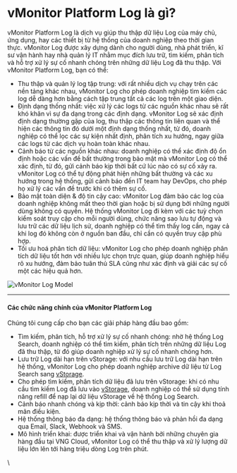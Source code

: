 # vMonitor Platform Log là gì?

vMonitor Platform Log là dịch vụ giúp thu thập dữ liệu Log của máy chủ, ứng dụng, hay các thiết bị từ hệ thống của doanh nghiệp theo thời gian thực. vMonitor Log được xây dựng dành cho người dùng, nhà phát triển, kĩ sư vận hành hay nhà quản lý IT nhằm mục đích lưu trữ, tìm kiếm, phân tích và hỗ trợ xử lý sự cố nhanh chóng trên những dữ liệu Log đã thu thập. Với vMonitor Platform Log, bạn có thể:

* Thu thập và quản lý log tập trung: với rất nhiều dịch vụ chạy trên các nền tảng khác nhau, vMonitor Log cho phép doanh nghiệp tìm kiếm các log dễ dàng hơn bằng cách tập trung tất cả các log trên một giao diện.&#x20;
* Định dạng thống nhất: việc xử lý các logs từ các nguồn khác nhau sẽ rất khó khăn vì sự đa dạng trong các định dạng. vMonitor Log sẽ xác định định dạng thường gặp của log, thu thập các thông tin liên quan và thể hiện các thông tin đó dưới một định dạng thống nhất, từ đó, doanh nghiệp có thể lọc các sự kiện nhất định, phân tích xu hướng, ngay giữa các logs từ các dịch vụ hoàn toàn khác nhau.
* Cảnh báo từ các nguồn khác nhau: doanh nghiệp có thể xác định độ ổn định hoặc các vấn đề bất thường trong bảo mật mà vMonitor Log có thể xác định, từ đó, gửi cảnh báo kịp thời bất cứ lúc nào có sự cố xảy ra. vMonitor Log có thể tự động phát hiện những bất thường và các xu hướng trong hệ thống, gửi cảnh báo đến IT team hay DevOps, cho phép họ xử lý các vấn đề trước khi có thêm sự cố.
* Bảo mật toàn diện & độ tin cậy cao: vMonitor Log đảm bảo các log của doanh nghiệp không mất theo thời gian hoặc bị sử dụng bởi những người dùng không có quyền. Hệ thống vMonitor Log đi kèm với các tuỳ chọn kiểm soát truy cập cho mỗi người dùng, chức năng sao lưu tự động và lưu trữ các dữ liệu lịch sử, doanh nghiệp có thể tìm thấy log cần, ngay cả khi log đó không còn ở nguồn ban đầu, chỉ cần có quyền truy cập phù hợp.
* Tối ưu hoá phân tích dữ liệu: vMonitor Log cho phép doanh nghiệp phân tích dữ liệu tốt hơn với nhiều lực chọn trực quan, giúp doanh nghiệp hiểu rõ xu hướng, đảm bảo tuân thủ SLA cũng như xác định và giải các sự cố một các hiệu quả hơn.

![vMonitor Log Model](https://www.vngcloud.vn/documents/20126/1690519/vng-cloud-product-vmonitor-log-model.jpg)

***

#### Các chức năng chính của vMonitor Platform Log <a href="#vmonitorplatformloglagi-cacchucnangchinhcuavmonitorplatformlog" id="vmonitorplatformloglagi-cacchucnangchinhcuavmonitorplatformlog"></a>

Chúng tôi cung cấp cho bạn các giải pháp hàng đầu bao gồm:

* Tìm kiếm, phân tích, hỗ trợ xử lý sự cố nhanh chóng: nhờ hệ thống Log Search, doanh nghiệp có thể tìm kiếm, phân tích trên những dữ liệu Log đã thu thập, từ đó giúp doanh nghiệp xử lý sự cố nhanh chóng hơn.
* Lưu trữ Log dài hạn trên vStorage: với nhu cầu lưu trữ Log dài hạn trên hệ thống, vMonitor Log cho phép doanh nghiệp archive dữ liệu từ Log Search sang [vStorage](https://www.vngcloud.vn/product/vstorage).
* Cho phép tìm kiếm, phân tích dữ liệu đã lưu trên vStorage: khi có nhu cầu tìm kiếm Log đã lưu vào [vStorage](https://www.vngcloud.vn/product/vstorage), doanh nghiệp có thể sử dụng tính năng refill để nạp lại dữ liệu vStorage về hệ thống Log Search.
* Cảnh báo nhanh chóng và kịp thời: cảnh báo kịp thời và tin cậy khi thoả mãn điều kiện.
* Hệ thống thông báo đa dạng: hệ thống thông báo và phản hồi đa dạng qua Email, Slack, Webhook và SMS.
* Mô hình triển khai: được triển khai và vận hành bởi những chuyên gia hàng đầu tại VNG Cloud, vMonitor Log có thể thu thập và xử lý lượng dữ liệu lớn lên tới hàng triệu dòng Log trên phút.

\

